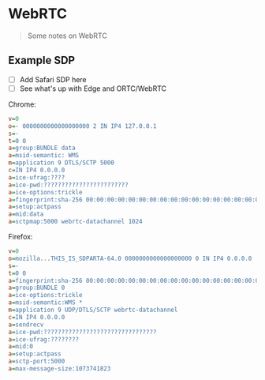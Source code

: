 # WebRTC

> Some notes on WebRTC

## Example SDP

- [ ] Add Safari SDP here
- [ ] See what's up with Edge and ORTC/WebRTC

Chrome:

```ini
v=0
o=- 0000000000000000000 2 IN IP4 127.0.0.1
s=-
t=0 0
a=group:BUNDLE data
a=msid-semantic: WMS
m=application 9 DTLS/SCTP 5000
c=IN IP4 0.0.0.0
a=ice-ufrag:????
a=ice-pwd:????????????????????????
a=ice-options:trickle
a=fingerprint:sha-256 00:00:00:00:00:00:00:00:00:00:00:00:00:00:00:00:00:00:00:00:00:00:00:00:00:00:00:00:00:00:00:00
a=setup:actpass
a=mid:data
a=sctpmap:5000 webrtc-datachannel 1024
```

Firefox:

```ini
v=0
o=mozilla...THIS_IS_SDPARTA-64.0 0000000000000000000 0 IN IP4 0.0.0.0
s=-
t=0 0
a=fingerprint:sha-256 00:00:00:00:00:00:00:00:00:00:00:00:00:00:00:00:00:00:00:00:00:00:00:00:00:00:00:00:00:00:00:00
a=group:BUNDLE 0
a=ice-options:trickle
a=msid-semantic:WMS *
m=application 9 UDP/DTLS/SCTP webrtc-datachannel
c=IN IP4 0.0.0.0
a=sendrecv
a=ice-pwd:????????????????????????????????
a=ice-ufrag:????????
a=mid:0
a=setup:actpass
a=sctp-port:5000
a=max-message-size:1073741823
```
